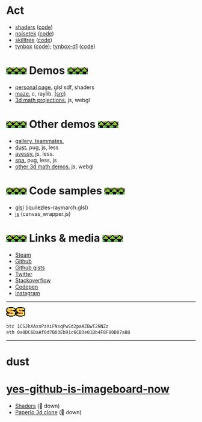 # Act

- [shaders](https://tynroar-shaders-terrain.netlify.app/) ([code](https://github.com/tynrare/shaders-terrain))
- [noisetek](https://noisetek.netlify.app/) ([code](https://github.com/tynrare/noisetek))
- [skilltree](https://tynroar-skilltree.netlify.app/) ([code](https://github.com/tynrare/skilltree))
- [tynbox](https://tynbox.netlify.app/) ([code](https://github.com/tynrare/tynbox)); [tynbox-d1](https://tynbox-d1.netlify.app/) ([code](https://github.com/tynrare/tynbox/tree/d240509))


# ![t](tile.png)![t](tile.png)![t](tile.png) Demos ![t](tile.png)![t](tile.png)![t](tile.png)

- [personal page.](https://tynroar.netlify.app/) glsl sdf, shaders
- [maze.](https://tynroar-maze.netlify.app/) c, raylib. [(src)](https://github.com/tynrare/tynroar-maze)
- [3d math projections.](https://flamboyant-brown-41a2d9.netlify.app/?testcase=Math3dTest) js, webgl

# ![t](tile.png)![t](tile.png)![t](tile.png) Other demos ![t](tile.png)![t](tile.png)![t](tile.png)

- [gallery, teammates.](https://tynroar-dust.netlify.app/dust-220303/#brume)
- [dust.](https://tynroar-dust.netlify.app/) pug, js, less
- [avessy.](https://avessy.netlify.app/) js, less.
- [spa.](https://tynroar-brume2303.netlify.app/) pug, less, js
- [other 3d math demos.](https://flamboyant-brown-41a2d9.netlify.app/) js, webgl

# ![t](tile.png)![t](tile.png)![t](tile.png) Code samples ![t](tile.png)![t](tile.png)![t](tile.png)

- [glsl](https://github.com/unbrumed/avatar/blob/main/src/glsl/iquilezles-raymarch.glsl) (iquilezles-raymarch.glsl)
- [js](https://github.com/unbrumed/lib/blob/main/canvas_wrapper.js) (canvas_wrapper.js)

# ![t](tile.png)![t](tile.png)![t](tile.png) Links & media ![t](tile.png)![t](tile.png)![t](tile.png)

- [Steam](https://steamcommunity.com/id/tynroar/)
- [Github](https://github.com/tynrare)
- [Github gists](https://gist.github.com/tynrare)
- [Twitter](https://twitter.com/tynrare)
- [Stackoverflow](https://stackoverflow.com/users/7829041)
- [Codepen](https://codepen.io/tynrare)
- [Instagram](https://www.instagram.com/tyndustre/)

---

![$](index.png)![$](index.png)![$](index.png)

```
btc 1CSJkXAxsPzXiFNsqPwSd2paAZBwT2NNZz
eth 0x0DC6DaAf0d7B03Eb91c6CB3e01Bb4F8F80D87aB8
```

---

# dust

# [yes-github-is-imageboard-now](https://github.com/tynrare/yes-github-is-imageboard-now)

- [Shaders](http://www.tynrare.net/apps/experiments/shaders/) (🔴 down)
- [PaperIo 3d clone](http://www.tynrare.net/apps/demos/a/) (🔴 down)
